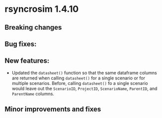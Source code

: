 # rsyncrosim 1.4.10

## Breaking changes



## Bug fixes:



## New features:

* Updated the `datasheet()` function so that the same dataframe columns are returned when calling `datasheet()` for a single scenario or for multiple scenarios. Before, calling `datasheet()` fo a single scenario would leave out the `ScenarioID`, `ProjectID`, `ScenarioName`, `ParentID`, and `ParentName` columns.


## Minor improvements and fixes